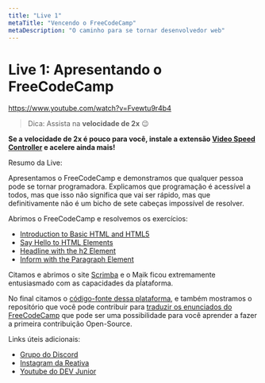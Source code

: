 ```yaml
---
title: "Live 1"
metaTitle: "Vencendo o FreeCodeCamp"
metaDescription: "O caminho para se tornar desenvolvedor web"
---
```


# Live 1: Apresentando o FreeCodeCamp

https://www.youtube.com/watch?v=Fvewtu9r4b4

> Dica: Assista na **velocidade de 2x** 😉

**Se a velocidade de 2x é pouco para você, instale a extensão [Video Speed Controller](http://bit.ly/2YjPJn2) e acelere ainda mais!**

Resumo da Live:

Apresentamos o FreeCodeCamp e demonstramos que qualquer pessoa pode se tornar programadora. Explicamos que programação é acessível a todos, mas que isso não significa que vai ser rápido, mas que definitivamente não é um bicho de sete cabeças impossível de resolver.

Abrimos o FreeCodeCamp e resolvemos os exercícios: 

-   [Introduction to Basic HTML and HTML5](https://www.freecodecamp.org/learn/responsive-web-design/basic-html-and-html5/)
-   [Say Hello to HTML Elements](https://www.freecodecamp.org/learn/responsive-web-design/basic-html-and-html5/say-hello-to-html-elements)
-   [Headline with the h2 Element](https://www.freecodecamp.org/learn/responsive-web-design/basic-html-and-html5/headline-with-the-h2-element)
-   [Inform with the Paragraph Element](https://www.freecodecamp.org/learn/responsive-web-design/basic-html-and-html5/inform-with-the-paragraph-element)

Citamos e abrimos o site [Scrimba](https://scrimba.com/) e o Maik ficou extremamente entusiasmado com as capacidades da pĺataforma.

No final citamos o [código-fonte dessa plataforma](https://github.com/reativa/plataforma-iniciantes), e também mostramos o repositório que você pode contribuir para [traduzir os enunciados do FreeCodeCamp](https://github.com/reativa/traducao-freecodecamp) que pode ser uma possibilidade para você aprender a fazer a primeira contribuição Open-Source.


Links úteis adicionais: 

- [Grupo do Discord](https://bit.ly/discord-reativa)
- [Instagram da Reativa](http://bit.ly/reativa-insta)
- [Youtube do DEV Junior](http://bit.ly/dev-jr-yt)
